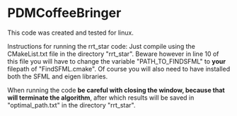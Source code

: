 # PDMCoffeeBringer
This code was created and tested for linux.

Instructions for running the rrt_star code:
Just compile using the CMakeList.txt file in the directory "rrt_star".
Beware however in line 10 of this file you will have to change the variable "PATH_TO_FINDSFML" to **your** filepath of "FindSFML.cmake". Of course you will also need to have installed both the SFML and eigen libraries.

When running the code **be careful with closing the window, because that will terminate the algorithm**, after which results will be saved in "optimal_path.txt" in the directory "rrt_star".
